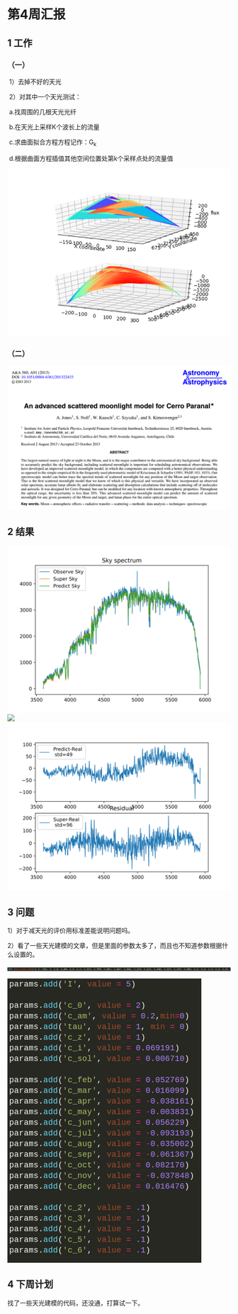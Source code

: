 # 第4周汇报

## 1 工作

### （一）

​	1）去掉不好的天光

​	2）对其中一个天光测试：

​		a.找周围的几根天光光纤

​		b.在天光上采样K个波长上的流量

​		c.求曲面拟合方程方程记作：G<sub>k</sub>

​		d.根据曲面方程插值其他空间位置处第k个采样点处的流量值

![](./Figure/3d.png)

### （二）

![](./Figure/reference.png)



## 2 结果


![](./Figure/1411.png)
![](./Figure/obj-06b-20160220201300-3-82711933-7.png)
![](./Figure/obj-06b-20160220201300-3-82711933-1411.png)













## 3 问题

1）对于减天光的评价用标准差能说明问题吗。

2）看了一些天光建模的文章，但是里面的参数太多了，而且也不知道参数根据什么设置的。

![](./Figure/para1.png)

![](./Figure/para2.png)





## 4 下周计划

找了一些天光建模的代码，还没通，打算试一下。